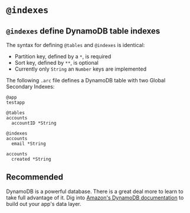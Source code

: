 # `@indexes`

## `@indexes` define DynamoDB table indexes

The syntax for defining `@tables` and `@indexes` is identical:

- Partition key, defined by a `*`, is required
- Sort key, defined by `**`, is optional
- Currently only `String` an `Number` keys are implemented 

The following `.arc` file defines a DynamoDB table with two Global Secondary Indexes:

```arc
@app
testapp

@tables
accounts
  accountID *String

@indexes
accounts
  email *String

accounts
  created *String
```

## Recommended 

DynamoDB is a powerful database. There is a great deal more to learn to take full advantage of it. Dig into [Amazon's DynamoDB documentation](https://aws.amazon.com/documentation/dynamodb/) to build out your app's data layer.

